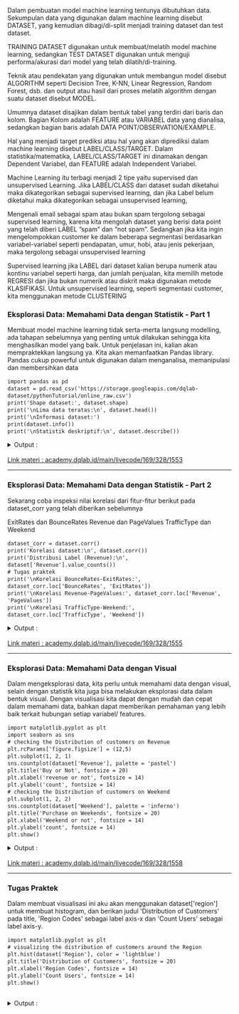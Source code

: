 Dalam pembuatan model machine learning tentunya dibutuhkan data. Sekumpulan data yang digunakan dalam machine learning disebut DATASET, yang kemudian dibagi/di-split menjadi training dataset dan test dataset.

TRAINING DATASET digunakan untuk membuat/melatih model machine learning, sedangkan TEST DATASET digunakan untuk menguji performa/akurasi dari model yang telah dilatih/di-training.

Teknik atau pendekatan yang digunakan untuk membangun model disebut ALGORITHM seperti Decision Tree, K-NN, Linear Regression, Random Forest, dsb. dan output atau hasil dari proses melatih algorithm dengan suatu dataset disebut MODEL.

Umumnya dataset disajikan dalam bentuk tabel yang terdiri dari baris dan kolom. Bagian Kolom adalah FEATURE atau VARIABEL data yang dianalisa, sedangkan bagian baris adalah DATA POINT/OBSERVATION/EXAMPLE.

Hal yang menjadi target prediksi atau hal yang akan diprediksi dalam machine learning disebut LABEL/CLASS/TARGET. Dalam statistika/matematika, LABEL/CLASS/TARGET ini dinamakan dengan Dependent Variabel, dan FEATURE adalah Independent Variabel.

Machine Learning itu terbagi menjadi 2 tipe yaitu supervised dan unsupervised Learning. Jika LABEL/CLASS dari dataset sudah diketahui maka dikategorikan sebagai supervised learning, dan jika Label belum diketahui maka dikategorikan sebagai unsupervised learning,

Mengenali email sebagai spam atau bukan spam tergolong sebagai supervised learning, karena kita mengolah dataset yang berisi data point yang telah diberi LABEL ”spam” dan “not spam”. Sedangkan jika kita ingin mengelompokkan customer ke dalam beberapa segmentasi berdasarkan variabel-variabel seperti pendapatan, umur, hobi, atau jenis pekerjaan, maka tergolong sebagai unsupervised learning

Supervised learning jika LABEL dari dataset kalian berupa numerik atau kontinu variabel seperti harga, dan  jumlah penjualan, kita memilih metode REGRESI dan jika bukan numerik atau diskrit maka digunakan metode KLASIFIKASI. Untuk unsupervised learning, seperti segmentasi customer, kita menggunakan metode CLUSTERING

### Eksplorasi Data: Memahami Data dengan Statistik - Part 1 
Membuat model machine learning tidak serta-merta langsung modelling, ada tahapan sebelumnya yang penting untuk dilakukan sehingga kita menghasilkan model yang baik. Untuk penjelasan ini, kalian akan mempraktekkan langsung ya. Kita akan memanfaatkan Pandas library. Pandas cukup powerful untuk digunakan dalam menganalisa, memanipulasi dan membersihkan data

```plantuml
import pandas as pd
dataset = pd.read_csv('https://storage.googleapis.com/dqlab-dataset/pythonTutorial/online_raw.csv')
print('Shape dataset:', dataset.shape)
print('\nLima data teratas:\n', dataset.head())
print('\nInformasi dataset:')
print(dataset.info())
print('\nStatistik deskriptif:\n', dataset.describe())
```
<details>
<summary markdown="span">Output :</summary>
Shape dataset: (12330, 18)

Lima data teratas:
    Administrative  Administrative_Duration  ...  Weekend  Revenue
0             0.0                      0.0  ...    False    False
1             0.0                      0.0  ...    False    False
2             0.0                     -1.0  ...    False    False
3             0.0                      0.0  ...    False    False
4             0.0                      0.0  ...     True    False

[5 rows x 18 columns]

Informasi dataset:
<class 'pandas.core.frame.DataFrame'>
RangeIndex: 12330 entries, 0 to 12329
Data columns (total 18 columns):
Administrative             12316 non-null float64
Administrative_Duration    12316 non-null float64
Informational              12316 non-null float64
Informational_Duration     12316 non-null float64
ProductRelated             12316 non-null float64
ProductRelated_Duration    12316 non-null float64
BounceRates                12316 non-null float64
ExitRates                  12316 non-null float64
PageValues                 12330 non-null float64
SpecialDay                 12330 non-null float64
Month                      12330 non-null object
OperatingSystems           12330 non-null int64
Browser                    12330 non-null int64
Region                     12330 non-null int64
TrafficType                12330 non-null int64
VisitorType                12330 non-null object
Weekend                    12330 non-null bool
Revenue                    12330 non-null bool
dtypes: bool(2), float64(10), int64(4), object(2)
memory usage: 1.5+ MB
None

Statistik deskriptif:
        Administrative  Administrative_Duration  ...        Region   TrafficType
count    12316.000000             12316.000000  ...  12330.000000  12330.000000
mean         2.317798                80.906176  ...      3.147364      4.069586
std          3.322754               176.860432  ...      2.401591      4.025169
min          0.000000                -1.000000  ...      1.000000      1.000000
25%          0.000000                 0.000000  ...      1.000000      2.000000
50%          1.000000                 8.000000  ...      3.000000      2.000000
75%          4.000000                93.500000  ...      4.000000      4.000000
max         27.000000              3398.750000  ...      9.000000     20.000000

[8 rows x 14 columns]
</details>
</br>
<a href="https://academy.dqlab.id/main/livecode/169/328/1553">Link materi : academy.dqlab.id/main/livecode/169/328/1553</a>

----

### Eksplorasi Data: Memahami Data dengan Statistik - Part 2 
 
 Sekarang coba inspeksi nilai korelasi dari fitur-fitur berikut pada dataset_corr yang telah diberikan sebelumnya

ExitRates dan BounceRates
Revenue dan PageValues
TrafficType dan Weekend

```plantuml
dataset_corr = dataset.corr()
print('Korelasi dataset:\n', dataset.corr())
print('Distribusi Label (Revenue):\n', dataset['Revenue'].value_counts())
# Tugas praktek
print('\nKorelasi BounceRates-ExitRates:', dataset_corr.loc['BounceRates', 'ExitRates'])
print('\nKorelasi Revenue-PageValues:', dataset_corr.loc['Revenue', 'PageValues'])
print('\nKorelasi TrafficType-Weekend:', dataset_corr.loc['TrafficType', 'Weekend'])

```
<details>
<summary markdown="span">Output :</summary>
Korelasi BounceRates-ExitRates: 0.9134364214595944
Korelasi Revenue-PageValues: 0.49256929525114623
Korelasi TrafficType-Weekend: -0.0022212292430307825	
</details>
</br>
<a href="https://academy.dqlab.id/main/livecode/169/328/1555">Link materi : academy.dqlab.id/main/livecode/169/328/1555</a>

----

### Eksplorasi Data: Memahami Data dengan Visual 
 Dalam mengeksplorasi data, kita perlu untuk memahami data dengan visual, selain dengan statistik kita juga bisa melakukan eksplorasi data dalam bentuk visual. Dengan visualisasi kita dapat dengan mudah dan cepat dalam memahami data, bahkan dapat memberikan pemahaman yang lebih baik terkait hubungan setiap variabel/ features.
 
```plantuml
import matplotlib.pyplot as plt
import seaborn as sns
# checking the Distribution of customers on Revenue
plt.rcParams['figure.figsize'] = (12,5)
plt.subplot(1, 2, 1)
sns.countplot(dataset['Revenue'], palette = 'pastel')
plt.title('Buy or Not', fontsize = 20)
plt.xlabel('revenue or not', fontsize = 14)
plt.ylabel('count', fontsize = 14)
# checking the Distribution of customers on Weekend
plt.subplot(1, 2, 2)
sns.countplot(dataset['Weekend'], palette = 'inferno')
plt.title('Purchase on Weekends', fontsize = 20)
plt.xlabel('Weekend or not', fontsize = 14)
plt.ylabel('count', fontsize = 14)
plt.show()

```
<details>
<summary markdown="span">Output :</summary>
<img src="https://github.com/yenysyafitry/DQLab-Machine-Learning-With-Python-for-Beginner/blob/main/download.png">
</details>
</br>
<a href="https://academy.dqlab.id/main/livecode/169/328/1558">Link materi : academy.dqlab.id/main/livecode/169/328/1558</a>

----

### Tugas Praktek 
 Dalam membuat visualisasi ini aku akan menggunakan dataset['region'] untuk membuat histogram, dan berikan judul 'Distribution of Customers' pada title, 'Region Codes' sebagai label axis-x dan 'Count Users' sebagai label axis-y.                                                                                                                                                                                                    
                                                                                 
```plantuml
import matplotlib.pyplot as plt
# visualizing the distribution of customers around the Region
plt.hist(dataset['Region'], color = 'lightblue')
plt.title('Distribution of Customers', fontsize = 20)
plt.xlabel('Region Codes', fontsize = 14)                                 
plt.ylabel('Count Users', fontsize = 14)
plt.show()
                                    
```
<details>
<summary markdown="span">Output :</summary>
<img src="https://github.com/yenysyafitry/DQLab-Machine-Learning-With-Python-for-Beginner/blob/main/download (1).png">
</br>
<a href="https://academy.dqlab.id/main/livecode/169/328/1559">Link materi : academy.dqlab.id/main/livecode/169/328/1559</a>

----

### Data Pre-processing: Handling Missing Value - Part 1 

```plantuml
#checking missing value for each feature  
print('Checking missing value for each feature:')
print(dataset.isnull().sum())
#Counting total missing value
print('\nCounting total missing value:')
print(dataset.isnull().sum().sum())

```
<details>
<summary markdown="span">Output :</summary>
Counting total missing value:</br>
112	
</details>
</br>
<a href="https://academy.dqlab.id/main/livecode/169/328/1561">Link materi : academy.dqlab.id/main/livecode/169/328/1561</a>

----

### Data Pre-processing: Handling Missing Value - Part 2 
 
```plantuml
#Drop rows with missing value   
dataset_clean = dataset.dropna()  
print('Ukuran dataset_clean:', dataset_clean.shape) 

```
<details>
<summary markdown="span">Output :</summary>
Ukuran dataset_clean: (12316, 18)
</details>
</br>
<a href="https://academy.dqlab.id/main/livecode/169/328/1563">Link materi : academy.dqlab.id/main/livecode/169/328/1563</a>

----

### Data Pre-processing: Handling Missing Value - Part 3 
 “Kalau tidak dihapus, ada metode lain yang bisa dipakai?”

“Kita bisa menggunakan metode impute missing value, yaitu mengisi record yang hilang ini dengan suatu nilai. Ada berbagai teknik dalam metode imputing, mulai dari yang paling sederhana yaitu mengisi missing value dengan nilai mean, median, modus, atau nilai konstan, sampai teknik paling advance yaitu dengan menggunakan nilai yang diestimasi oleh suatu predictive model. Untuk kasus ini, kita akan menggunakan imputing sederhana yaitu menggunakan nilai rataan atau mean.
Imputing missing value sangat mudah dilakukan di Python, cukup memanfaatkan fungsi .fillna() dan .mean() dari Pandas, seperti berikut:
```plantuml
print("Before imputation:")
# Checking missing value for each feature  
print(dataset.isnull().sum())
# Counting total missing value  
print(dataset.isnull().sum().sum())

print("\nAfter imputation:")
# Fill missing value with mean of feature value  
dataset.fillna(dataset.mean(), inplace = True)
# Checking missing value for each feature  
print(dataset.isnull().sum())
# Counting total missing value  
print(dataset.isnull().sum().sum())

```

<details>
<summary markdown="span">Output :</summary>
Before imputation:
Administrative             14
Administrative_Duration    14
Informational              14
Informational_Duration     14
ProductRelated             14
ProductRelated_Duration    14
BounceRates                14
ExitRates                  14
PageValues                  0
SpecialDay                  0
Month                       0
OperatingSystems            0
Browser                     0
Region                      0
TrafficType                 0
VisitorType                 0
Weekend                     0
Revenue                     0
dtype: int64
112

After imputation:
Administrative             0
Administrative_Duration    0
Informational              0
Informational_Duration     0
ProductRelated             0
ProductRelated_Duration    0
BounceRates                0
ExitRates                  0
PageValues                 0
SpecialDay                 0
Month                      0
OperatingSystems           0
Browser                    0
Region                     0
TrafficType                0
VisitorType                0
Weekend                    0
Revenue                    0
dtype: int64
0	
</details>
</br>
<a href="https://academy.dqlab.id/main/livecode/169/328/1565">Link materi : academy.dqlab.id/main/livecode/169/328/1565</a>

----

### Tugas Praktek 
 Praktekkan metode imputing missing value dengan menggunakan nilai median.
```plantuml
import pandas as pd
dataset1 = pd.read_csv('https://storage.googleapis.com/dqlab-dataset/pythonTutorial/online_raw.csv')

print("Before imputation:")
# Checking missing value for each feature
print(dataset1.isnull().sum())
# Counting total missing value
print(dataset1.isnull().sum().sum())

print("\nAfter imputation:")
# Fill missing value with median of feature value
dataset1.fillna(dataset1.median(), inplace = True)
# Checking missing value for each feature
print(dataset1.isnull().sum())
# Counting total missing value
print(dataset1.isnull().sum().sum())

```
<details>
<summary markdown="span">Output :</summary>
Before imputation:
Administrative             14
Administrative_Duration    14
Informational              14
Informational_Duration     14
ProductRelated             14
ProductRelated_Duration    14
BounceRates                14
ExitRates                  14
PageValues                  0
SpecialDay                  0
Month                       0
OperatingSystems            0
Browser                     0
Region                      0
TrafficType                 0
VisitorType                 0
Weekend                     0
Revenue                     0
dtype: int64
112

After imputation:
Administrative             0
Administrative_Duration    0
Informational              0
Informational_Duration     0
ProductRelated             0
ProductRelated_Duration    0
BounceRates                0
ExitRates                  0
PageValues                 0
SpecialDay                 0
Month                      0
OperatingSystems           0
Browser                    0
Region                     0
TrafficType                0
VisitorType                0
Weekend                    0
Revenue                    0
dtype: int64
0
</details>
</br>
<a href="https://academy.dqlab.id/main/livecode/169/328/1566">Link materi : academy.dqlab.id/main/livecode/169/328/1566</a>

----

### Tugas Praktek 
 
```plantuml
from sklearn.preprocessing import MinMaxScaler  
#Define MinMaxScaler as scaler  
scaler = MinMaxScaler()  
#list all the feature that need to be scaled  
scaling_column = ['Administrative','Administrative_Duration','Informational','Informational_Duration','ProductRelated','ProductRelated_Duration','BounceRates','ExitRates','PageValues']
#Apply fit_transfrom to scale selected feature  
dataset[scaling_column] = scaler.fit_transform(dataset[scaling_column])
#Cheking min and max value of the scaling_column
print(dataset[scaling_column].describe().T[['min','max']])

```
<details>
<summary markdown="span">Output :</summary>
    			 min  max
Administrative           0.0  1.0
Administrative_Duration  0.0  1.0
Informational            0.0  1.0
Informational_Duration   0.0  1.0
ProductRelated           0.0  1.0
ProductRelated_Duration  0.0  1.0
BounceRates              0.0  1.0
ExitRates                0.0  1.0
PageValues               0.0  1.0	
</details>
</br>
<a href="https://academy.dqlab.id/main/livecode/169/328/1568">Link materi : academy.dqlab.id/main/livecode/169/328/1568</a>

----

### Data Pre-processing: Konversi string ke numerik 
 LabelEncoder akan mengurutkan label secara otomatis secara alfabetik, posisi/indeks dari setiap label ini digunakan sebagai nilai numeris konversi pandas objek ke numeris (dalam hal ini tipe data int). Dengan demikian kita telah membuat dataset kita menjadi dataset bernilai numeris seluruhnya yang siap digunakan untuk pemodelan dengan algoritma machine learning tertentu

```plantuml
import numpy as np
from sklearn.preprocessing import LabelEncoder
#Convert feature/column 'Month'
LE = LabelEncoder()
dataset['Month'] =  LE.fit_transform(dataset['Month'])
print(LE.classes_)
print(np.sort(dataset['Month'].unique()))
print('')

#Convert feature/column 'VisitorType'
LE = LabelEncoder()
dataset['VisitorType'] =  LE.fit_transform(dataset['VisitorType'])
print(LE.classes_)
print(np.sort(dataset['VisitorType'].unique()))


```
<details>
<summary markdown="span">Output :</summary>
[0 1 2 3 4 5 6 7 8 9]</br>
[0 1 2 3 4 5 6 7 8 9]</br>

[0 1 2]</br>
[0 1 2]
</details>
</br>
<a href="https://academy.dqlab.id/main/livecode/169/328/2464">Link materi : academy.dqlab.id/main/livecode/169/328/2464</a>

----

### Features & Label 
 Dalam dataset user online purchase, label target sudah diketahui, yaitu kolom Revenue yang bernilai 1 untuk user yang membeli dan 0 untuk yang tidak membeli, sehingga pemodelan yang dilakukan ini adalah klasifikasi. Nah, untuk melatih dataset menggunakan Scikit-Learn library, dataset perlu dipisahkan ke dalam Features dan Label/Target. Variabel Feature akan terdiri dari variabel yang dideklarasikan sebagai X dan [Revenue] adalah variabel Target yang dideklarasikan sebagai y. Gunakan fungsi drop() untuk menghapus kolom [Revenue] dari dataset.
```plantuml
# removing the target column Revenue from dataset and assigning to X
X = dataset.drop(['Revenue'], axis = 1)
# assigning the target column Revenue to y
y = dataset['Revenue']
# checking the shapes
print("Shape of X:", X.shape)
print("Shape of y:", y.shape)

```
<details>
<summary markdown="span">Output :</summary>
shape of x: (12330, 17)</br>
shape of y: (12330,)
</details>
</br>
<a href="https://academy.dqlab.id/main/livecode/169/329/1570">Link materi : academy.dqlab.id/main/livecode/169/329/1570</a>

----

### Training dan Test Dataset 
 Dataset perlu kita bagi ke dalam training dataset dan test dataset dengan perbandingan 80:20. 80% digunakan untuk training dan 20% untuk proses testing. Fungsi Training adalah melatih model untuk mengenali pola dalam data, sedangkan testing berfungsi untuk memastikan bahwa model yang telah dilatih tersebut mampu dengan baik memprediksi label dari new observation dan belum dipelajari oleh model sebelumnya. Bagi dataset ke dalam Training dan Testing dengan melanjutkan coding yang  sudah kukerjakan ini. Gunakan test_size = 0.2 dan tambahkan argumen random_state = 0,  pada fungsi train_test_split( ).
```plantuml
from sklearn.model_selection import train_test_split
# splitting the X, and y
X_train, X_test, y_train, y_test = train_test_split(X, y, test_size = 0.2, random_state = 0)
# checking the shapes
print("Shape of X_train :", X_train.shape)
print("Shape of y_train :", y_train.shape)
print("Shape of X_test :", X_test.shape)
print("Shape of y_test :", y_test.shape)

```
<details>
<summary markdown="span">Output :</summary>
<img src="https://github.com/yenysyafitry/DQLab-Machine-Learning-With-Python-for-Beginner/blob/main/download (2).png">	
</details>
</br>
<a href="https://academy.dqlab.id/main/livecode/169/329/1571">Link materi : academy.dqlab.id/main/livecode/169/329/1571</a>

----

### Training Model: Fit 
 kita akan menggunakan Decision Tree. Kita hanya perlu memanggil fungsi DecisionTreeClassifier() yang kita namakan “model”. Kemudian menggunakan fungsi .fit() dan X_train, y_train untuk melatih classifier tersebut dengan training dataset
```plantuml
from sklearn.tree import DecisionTreeClassifier
# Call the classifier
model = DecisionTreeClassifier()
# Fit the classifier to the training data
model = model.fit(X_train, y_train)

```

</br>
<a href="https://academy.dqlab.id/main/livecode/169/329/1572">Link materi : academy.dqlab.id/main/livecode/169/329/1572</a>

----

### Training Model: Predict 
 
```plantuml
# Apply the classifier/model to the test data
y_pred = model.predict(X_test)
print(y_pred.shape)

```

</br>
<a href="https://academy.dqlab.id/main/livecode/169/329/1573">Link materi : academy.dqlab.id/main/livecode/169/329/1573</a>

----

### Evaluasi Model Performance - Part 2 
 Untuk menampilkan confusion matrix cukup menggunakan fungsi confusion_matrix() dari Scikit-Learn
```plantuml
from sklearn.metrics import confusion_matrix, classification_report

# evaluating the model
print('Training Accuracy :', model.score(X_train, y_train))
print('Testing Accuracy :', model.score(X_test, y_test))

# confusion matrix
print('\nConfusion matrix:')
cm = confusion_matrix(y_test, y_pred)
print(cm)

# classification report
print('\nClassification report:')
cr = classification_report(y_test, y_pred)
print(cr)

```

</br>
<a href="https://academy.dqlab.id/main/livecode/169/329/1575">Link materi : academy.dqlab.id/main/livecode/169/329/1575</a>

----

### Pemodelan Permasalahan Klasifikasi dengan Logistic Regression 
 Pemodelan Logistic Regression dengan memanfaatkan Scikit-Learn sangatlah mudah. Dengan menggunakan dataset yang sama yaitu online_raw, dan setelah dataset dibagi ke dalam Training Set dan Test Set, cukup menggunakan modul linear_model dari Scikit-learn, dan memanggil fungsi LogisticRegression() yang diberi nama logreg.

Kemudian, model yang sudah ditraining ini  bisa digunakan untuk memprediksi output/label dari test dataset sekaligus mengevaluasi model performance dengan fungsi score(), confusion_matrix() dan classification_report().

```plantuml
from sklearn.linear_model import LogisticRegression
from sklearn.metrics import confusion_matrix, classification_report

# Call the classifier
logreg = LogisticRegression()
# Fit the classifier to the training data  
logreg = logreg.fit(X_train, y_train)
#Training Model: Predict 
y_pred = logreg.predict(X_test)

#Evaluate Model Performance
print('Training Accuracy :', model.score(X_train, y_train))  
print('Testing Accuracy :', model.score(X_test, y_test))  

# confusion matrix
print('\nConfusion matrix')  
cm = confusion_matrix(y_test, y_pred) 
print(cm)

# classification report  
print('\nClassification report')  
cr = classification_report(y_test, y_pred)
print(cr)

```

</br>
<a href="https://academy.dqlab.id/main/livecode/169/330/1580">Link materi : academy.dqlab.id/main/livecode/169/330/1580</a>

----

### Tugas Praktek 
 Dengan menggunakan dataset online_raw.csv dan diasumsikan sudah melakukan EDA dan pre-processing, aku akan membuat model machine learning dengan menggunakan decision tree :
<ol><li>
<li>Import DecisionTreeClassifier dan panggil fungsi tersebut dengan nama decision_tree</li>
<li>Split dataset ke dalam training & testing dataset dengan perbandingan 70:30, dengan random_state = 0</li>
<li>Latih model dengan training feature (X_train) dan training target (y_train) menggunakan .fit()</li>
<li>Evaluasi hasil model decision_tree yang sudah dilatih dengan testing feature (X_test) dan print nilai akurasi dari training dan testing dengan fungsi .score()</li></ol>
 
 
```plantuml
from sklearn.model_selection import train_test_split
from sklearn.tree import DecisionTreeClassifier 

# splitting the data
X_train, X_test, y_train, y_test = train_test_split(X, y, test_size = 0.3, random_state = 0)

# Call the classifier
decision_tree = DecisionTreeClassifier()
# Fit the classifier to the training data
decision_tree = decision_tree.fit(X_train, y_train)

# evaluating the decision_tree performance
print('Training Accuracy :', decision_tree.score(X_train, y_train))  
print('Testing Accuracy :', decision_tree.score(X_test, y_test))  

```

</br>
<a href="https://academy.dqlab.id/main/livecode/169/330/1582">Link materi : academy.dqlab.id/main/livecode/169/330/1582</a>

----

### Tugas Praktek 
  <ol>Pisahkan dataset ke dalam Feature dan Label, gunakan fungsi .drop(). Pada dataset ini, label/target adalah variabel MEDV
<li>Checking dan print jumlah data setelah Dataset pisahkan ke dalam Feature dan Label, gunakan .shape()</li>
<li>Bagi dataset ke dalam Training dan test dataset, 70% data digunakan untuk training dan 30% untuk testing, gunakan fungsi train_test_split() , dengan random_state = 0</li>
<li>Checking dan print kembali jumlah data dengan fungsi .shape()</li>
<li>Import LinearRegression dari sklearn.linear_model</li>
<li>Deklarasikan  LinearRegression regressor dengan nama reg</li>
<li>Fit regressor ke training dataset dengan .fit(), dan gunakan .predict() untuk memprediksi nilai dari testing dataset.</li></ol>
```plantuml
#load dataset
import pandas as pd
housing = pd.read_csv('https://storage.googleapis.com/dqlab-dataset/pythonTutorial/housing_boston.csv')
#Data rescaling
from sklearn import preprocessing
data_scaler = preprocessing.MinMaxScaler(feature_range=(0,1))
housing[['RM','LSTAT','PTRATIO','MEDV']] = data_scaler.fit_transform(housing[['RM','LSTAT','PTRATIO','MEDV']])
# getting dependent and independent variables
X = housing.drop(['MEDV'], axis = 1)
y = housing['MEDV']
# checking the shapes
print('Shape of X:', X.shape)
print('Shape of y:', y.shape)

# splitting the data
from sklearn.model_selection import train_test_split
X_train, X_test, y_train, y_test = train_test_split(X, y, test_size = 0.3, random_state = 0)
# checking the shapes
print('Shape of X_train :', X_train.shape)
print('Shape of y_train :', y_train.shape)
print('Shape of X_test :', X_test.shape)
print('Shape of y_test :', y_test.shape)

##import regressor from Scikit-Learn
from sklearn.linear_model import LinearRegression
# Call the regressor
reg = LinearRegression()
# Fit the regressor to the training data
reg = reg.fit(X_train,y_train)
# Apply the regressor/model to the test data
y_pred = reg.predict(X_test)

```
<details>
<summary markdown="span">Output :</summary>
Shape of X: (489, 3)</br>
Shape of y: (489,)</br>
Shape of X_train : (342, 3)</br>
Shape of y_train : (342,)</br>
Shape of X_test : (147, 3)</br>
Shape of y_test : (147,)
</details>
</br>
<a href="https://academy.dqlab.id/main/livecode/169/330/1585">Link materi : academy.dqlab.id/main/livecode/169/330/1585</a>

----

### Tugas Praktek 

kita coba hitung nilai MSE, MAE, dan RMSE dari linear modelnya :
</ol><li>Import library yang digunakan: mean_squared_error, mean_absolute_error dari  sklearn.metrics dan numpy sebagai aliasnya yaitu np. Serta, import juga matplotlib.pyplot sebagai aliasnya, plt.</li>
<li>Hitung dan print nilai MSE dan RMSE dengan menggunakan argumen y_test dan y_pred, untuk rmse gunakan np.sqrt()</li>
<li>Buat scatter plot yang menggambarkan hasil prediksi (y_pred) dan harga actual (y_test)</li></ol>
```plantuml
from sklearn.metrics import mean_squared_error, mean_absolute_error
import numpy as np
import matplotlib.pyplot as plt
#Calculating MSE, lower the value better it is. 0 means perfect prediction
mse = mean_squared_error(y_test, y_pred)
print('Mean squared error of testing set:', mse)
#Calculating MAE
mae = mean_absolute_error(y_test, y_pred)
print('Mean absolute error of testing set:', mae)
#Calculating RMSE
rmse = np.sqrt(mse)
print('Root Mean Squared Error of testing set:', rmse)
#Plotting y_test dan y_pred
plt.scatter(y_test, y_pred, c = 'green')
plt.xlabel('Price Actual')
plt.ylabel('Predicted value')
plt.title('True value vs predicted value : Linear Regression')
plt.show()

```
<details>
<summary markdown="span">Output :</summary>
<img src="https://github.com/yenysyafitry/DQLab-Machine-Learning-With-Python-for-Beginner/blob/main/download (3).png">
</details>
</br>
<a href="https://academy.dqlab.id/main/livecode/169/330/1587">Link materi : academy.dqlab.id/main/livecode/169/330/1587</a>

----

### Tugas Praktek 
 <ol><li>Import pandas sebagai aliasnya dan KMeans dari sklearn.cluster.</li>
<li>Load dataset 'https://storage.googleapis.com/dqlab-dataset/pythonTutorial/mall_customers.csv' dan beri nama dataset</li>
<li>Diasumsikan EDA dan preprocessing sudah dilakukan, selanjutnya kita memilih feature yang akan digunakan untuk membuat model yaitu annual_income dan spending_score. Assign dataset dengan feature yang sudah dipilih ke dalam 'X'. Pada dasarnya terdapat teknik khusus yang dilakukan untuk menyeleksi feature - feature (Feature Selection) mana saja yang dapat digunakan untuk machine learning modelling, karena tidak semua feature itu berguna. Beberapa feature justru bisa menyebabkan performansi model menurun. Tetapi untuk problem ini, secara default kita akan menggunakan annual_income dan spending_score.</li>
<li>Deklarasikan  KMeans( )  dengan nama cluster_model dan gunakan n_cluster = 5. n_cluster adalah argumen dari fungsi KMeans( ) yang merupakan jumlah cluster/centroid (K).  random_state = 24.</li>
<li>Gunakan fungsi .fit_predict( ) dari cluster_model pada 'X'  untuk proses clustering.</li></ol>
```plantuml
#import library
import pandas as pd  
from sklearn.cluster import KMeans 

#load dataset
dataset = pd.read_csv('https://dqlab-dataset.s3-ap-southeast-1.amazonaws.com/pythonTutorial/mall_customers.csv')

#selecting features  
X = dataset[['annual_income','spending_score']]  

#Define KMeans as cluster_model  
cluster_model = KMeans(n_clusters = 5, random_state = 24)  
labels = cluster_model.fit_predict(X)

```

</br>
<a href="https://academy.dqlab.id/main/livecode/169/331/1590">Link materi : academy.dqlab.id/main/livecode/169/331/1590</a>

----

### Tugas Praktek 

```plantuml
#import library
import matplotlib.pyplot as plt

#convert dataframe to array
X = X.values
#Separate X to xs and ys --> use for chart axis
xs = X[:,0]
ys = X[:,1]
# Make a scatter plot of xs and ys, using labels to define the colors
plt.scatter(xs,ys,c=labels, alpha=0.5)

# Assign the cluster centers: centroids
centroids = cluster_model.cluster_centers_
# Assign the columns of centroids: centroids_x, centroids_y
centroids_x = centroids[:,0]
centroids_y = centroids[:,1]
# Make a scatter plot of centroids_x and centroids_y
plt.scatter(centroids_x,centroids_y,marker='D', s=50)
plt.title('K Means Clustering', fontsize = 20)
plt.xlabel('Annual Income')
plt.ylabel('Spending Score')
plt.show()

```
<details>
<summary markdown="span">Output :</summary>
	<img src="https://github.com/yenysyafitry/DQLab-Machine-Learning-With-Python-for-Beginner/blob/main/download (4).png">
	
</details>
</br>
<a href="https://academy.dqlab.id/main/livecode/169/331/1591">Link materi : academy.dqlab.id/main/livecode/169/331/1591</a>

----

### Tugas Praktek 

```plantuml
#import library
from sklearn.cluster import KMeans
import matplotlib.pyplot as plt

#Elbow Method - Inertia plot
inertia = []
#looping the inertia calculation for each k
for k in range(1, 10):
	#Assign KMeans as cluster_model
	cluster_model = KMeans(n_clusters = k, random_state = 24)
	#Fit cluster_model to X
	cluster_model.fit(X)
	#Get the inertia value
	inertia_value = cluster_model.inertia_
	#Append the inertia_value to inertia list
	inertia.append(inertia_value)
    
##Inertia plot
plt.plot(range(1, 10), inertia)
plt.title('The Elbow Method - Inertia plot', fontsize = 20)
plt.xlabel('No. of Clusters')
plt.ylabel('inertia')
plt.show()

```
<details>
<summary markdown="span">Output :</summary>
<img src="https://github.com/yenysyafitry/DQLab-Machine-Learning-With-Python-for-Beginner/blob/main/download (5).png">
</details>
</br>
<a href="https://academy.dqlab.id/main/livecode/169/331/1593">Link materi : academy.dqlab.id/main/livecode/169/331/1593</a>

----

### Case Study: Promos for our e-commerce - Part 1 
Adapun feature - feature dalam dataset ini adalah :

<ol><li>'Daily Time Spent on Site' : lama waktu user mengunjungi site (menit)</li>
<li>'Age' : usia user (tahun)</li>
<li>'Area Income' : rata - rata pendapatan di daerah sekitar user</li>
<li>'Daily Internet Usage' : rata - rata waktu yang dihabiskan user di internet dalam sehari (menit)</li>
<li>'Ad Topic Line' : topik/konten dari promo banner</li>
<li>'City' : kota dimana user mengakses website</li>
<li>'Male' : apakah user adalah Pria atau bukan</li>
<li>'Country' : negara dimana user mengakses website</li>
<li>'Timestamp' : waktu saat user mengklik promo banner atau keluar dari halaman website tanpa mengklik banner</li>
<li>'Clicked on Ad' : mengindikasikan user mengklik promo banner atau tidak (0 = tidak; 1 = klik).</li></ol>
```plantuml
#import library 
import pandas as pd

# Baca data 'ecommerce_banner_promo.csv'
data = pd.read_csv('https://storage.googleapis.com/dqlab-dataset/pythonTutorial/ecommerce_banner_promo.csv')

#1. Data eksplorasi dengan head(), info(), describe(), shape
print("\n[1] Data eksplorasi dengan head(), info(), describe(), shape")
print("Lima data teratas:")
print(data.head())
print("Informasi dataset:")
print(data.info())
print("Statistik deskriptif dataset:")
print(data.describe())
print("Ukuran dataset:")
print(data.shape)

```
<details>
<summary markdown="span">Output :</summary>
Ukuran dataset:</br>
(1000, 10) 	
</details>
</br>
<a href="https://academy.dqlab.id/main/livecode/169/332/1596">Link materi : academy.dqlab.id/main/livecode/169/332/1596</a>

----

### Case Study: Promos for our e-commerce - Part 2 


```plantuml
#2. Data eksplorasi dengan dengan mengecek korelasi dari setiap feature menggunakan fungsi corr()
print("\n[2] Data eksplorasi dengan dengan mengecek korelasi dari setiap feature menggunakan fungsi corr()")
print(data.corr())

#3. Data eksplorasi dengan mengecek distribusi label menggunakan fungsi groupby() dan size()
print("\n[3] Data eksplorasi dengan mengecek distribusi label menggunakan fungsi groupby() dan size()")
print(data.groupby('Clicked on Ad').size())

```
<details>
<summary markdown="span">Output :</summary>
Clicked on Ad</br>
0    500</br>
1    500</br>
dtype: int64	
</details>
</br>
<a href="https://academy.dqlab.id/main/livecode/169/332/2466">Link materi : academy.dqlab.id/main/livecode/169/332/2466</a>

----

### Case Study: Promos for our e-commerce - Part 3  
*Jumlah user dibagi ke dalam rentang usia menggunakan histogram (hist()), gunakan bins = data.Age.nunique() sebagai argumen. nunique() adalah fungsi untuk menghitung jumlah data untuk setiap usia (Age).
*Gunakan pairplot() dari seaborn modul untuk menggambarkan hubungan setiap feature. 

```plantuml
#import library
import matplotlib.pyplot as plt
import seaborn as sns
#Seting: matplotlib and seaborn
sns.set_style('whitegrid')
plt.style.use('fivethirtyeight')
#4. Data eksplorasi dengan visualisasi
#4a. Visualisasi Jumlah user dibagi ke dalam rentang usia (Age) menggunakan histogram (hist()) plot
plt.figure(figsize=(10, 5))
plt.hist(data['Age'], bins = data.Age.nunique())
plt.xlabel('Age')
plt.tight_layout()
plt.show()
#4b. Gunakan pairplot() dari seaborn (sns) modul untuk menggambarkan hubungan setiap feature.
plt.figure()
sns.pairplot(data)
plt.show()

```
<details>
<summary markdown="span">Output :</summary>
<img src="https://github.com/yenysyafitry/DQLab-Machine-Learning-With-Python-for-Beginner/blob/main/download (6).png"></br>	
<img src="https://github.com/yenysyafitry/DQLab-Machine-Learning-With-Python-for-Beginner/blob/main/download (7).png">
</details>
</br>
<a href="https://academy.dqlab.id/main/livecode/169/332/2465">Link materi : academy.dqlab.id/main/livecode/169/332/2465</a>

----

### Case Study: Promos for our e-commerce - Part 4


```plantuml
#5. Cek missing value
print("\n[5] Cek missing value")
print(data.isnull().sum().sum())

```
<details>
<summary markdown="span">Output :</summary>
[5] Cek missing value</br>
0
</details>
</br>
<a href="https://academy.dqlab.id/main/livecode/169/332/2467">Link materi : academy.dqlab.id/main/livecode/169/332/2467</a>

----

### Case Study: Promos for our e-commerce - Part 5 


```plantuml
#import library
from sklearn.model_selection import train_test_split
from sklearn.linear_model import LogisticRegression
#6.Lakukan pemodelan dengan Logistic Regression, gunakan perbandingan 80:20 untuk training vs testing
print("\n[6] Lakukan pemodelan dengan Logistic Regression, gunakan perbandingan 80:20 untuk training vs testing")
#6a.Drop Non-Numerical (object type) feature from X, as Logistic Regression can only take numbers, and also drop Target/label, assign Target Variable to y.
X = data.drop(['Ad Topic Line','City','Country','Timestamp','Clicked on Ad'], axis = 1)
y = data['Clicked on Ad']
#6b. splitting the data
X_train, X_test, y_train, y_test = train_test_split(X, y, test_size = 0.20, random_state = 42)
#6c. Modelling
# Call the classifier
logreg = LogisticRegression()
# Fit the classifier to the training data
logreg = logreg.fit(X_train,y_train)
# Prediksi model
y_pred = logreg.predict(X_test)
#6d. Evaluasi Model Performance
print("Evaluasi Model Performance:")
print("Training Accuracy :", logreg.score(X_train, y_train))
print("Testing Accuracy :", logreg.score(X_test, y_test))

```
<details>
<summary markdown="span">Output :</summary>
[6] Lakukan pemodelan dengan Logistic Regression, gunakan perbandingan 80:20 untuk training vs testing</br>
Evaluasi Model Performance:</br>
Training Accuracy : 0.9</br>
Testing Accuracy : 0.9	
</details>
</br>
<a href="https://academy.dqlab.id/main/livecode/169/332/1600">Link materi : academy.dqlab.id/main/livecode/169/332/1600</a>

----

### Case Study: Promos for our e-commerce - Part 6
```plantuml
#Import library
from sklearn.metrics import confusion_matrix, classification_report

#7. Print Confusion matrix dan classification report
print("\n[7] Print Confusion matrix dan classification report")

#apply confusion_matrix function to y_test and y_pred
print("Confusion matrix:")
cm = confusion_matrix(y_test, y_pred)
print(cm)

#apply classification_report function to y_test and y_pred
print("Classification report:")
cr = classification_report(y_test, y_pred)
print(cr)
```
<details>
<summary markdown="span">Output :</summary>
</br>
[7] Print Confusion matrix dan classification report</br>
Confusion matrix:</br>
[[86  3]</br>
 [17 94]]</br>
Classification report:</br>
 |           | precision | recall | f1-score | support |
 |     :--   |   :---:   |  :---: |   :---:  |  :---:  |
 |         0 |    0.83   |   0.97 |   0.90   |   89    |
 |         1 |    0.97   |  0.85  |   0.90   |   111   |
 |avg / total|    0.91   |   0.90 |   0.90   |   200   |	
</details>
</br>
<a href="https://academy.dqlab.id/main/livecode/169/332/2468">Link materi : academy.dqlab.id/main/livecode/169/332/2468</a>

----
